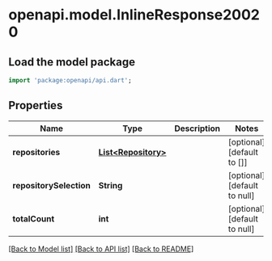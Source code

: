 # openapi.model.InlineResponse20020

## Load the model package
```dart
import 'package:openapi/api.dart';
```

## Properties
Name | Type | Description | Notes
------------ | ------------- | ------------- | -------------
**repositories** | [**List&lt;Repository&gt;**](Repository.md) |  | [optional] [default to []]
**repositorySelection** | **String** |  | [optional] [default to null]
**totalCount** | **int** |  | [optional] [default to null]

[[Back to Model list]](../README.md#documentation-for-models) [[Back to API list]](../README.md#documentation-for-api-endpoints) [[Back to README]](../README.md)


